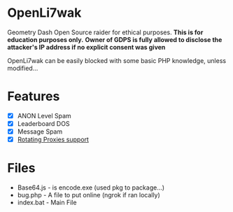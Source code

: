 # OpenLi7wak
Geometry Dash Open Source raider for ethical purposes.
**This is for education purposes only.**
**Owner of GDPS is fully allowed to disclose the attacker's IP address if no explicit consent was given**

OpenLi7wak can be easily blocked with some basic PHP knowledge, unless modified...

# Features
- [x] ANON Level Spam
- [x] Leaderboard DOS
- [x] Message Spam
- [x] [Rotating Proxies support](https://webshare.io)

# Files
- Base64.js - is encode.exe (used pkg to package...)
- bug.php - A file to put online (ngrok if ran locally)
- index.bat - Main File

